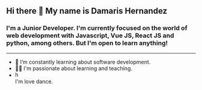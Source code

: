 ## Hi there 👋 My name is Damaris Hernandez


### I'm a Junior Developer. I'm currently focused on the world of web development with Javascript, Vue JS, React JS and python, among others. But I'm open to learn anything!

***

* 🔭 I’m constantly learning about software development.
* 👩‍🏫 I'm passionate about learning and teaching.
*  <img src="https://th.bing.com/th/id/OIP.MtMTGAMsj7AZ2oliE4xbHQHaGs?pid=ImgDet&rs=1" width="15px" title="hover text"><br>
     I'm love dance.
 



